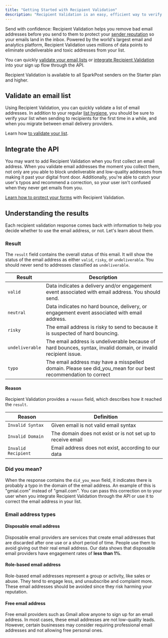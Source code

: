 ```yaml
---
title: "Getting Started with Recipient Validation"
description: "Recipient Validation is an easy, efficient way to verify that email addresses are valid before you send."
---
```


Send with confidence: Recipient Validation helps you remove bad email addresses before you send to them to protect your [sender reputation](https://www.sparkpost.com/email-deliverability-guide/sender-reputation/) so your emails land in the inbox. Powered by the world's largest email and analytics platform, Recipient Validation uses millions of data points to eliminate undeliverable and toxic addresses from your list.

You can quickly [validate your email lists](./validate-an-email-list/) or [integrate Recipient Validation](./integration-guide/) into your sign up flow through the API.

Recipient Validation is available to all SparkPost senders on the Starter plan and higher.

## Validate an email list

Using Recipient Validation, you can quickly validate a list of email addresses. In addition to your regular [list hygiene](https://www.sparkpost.com/blog/sending-email-to-inactive-users/), you should be sure to verify your list when sending to recipients for the first time in a while, and when you migrate between email delivery providers.

Learn how [to validate your list](./validate-an-email-list/).

## Integrate the API

You may want to add Recipient Validation when you first collect an email address. When you validate email addresses the moment you collect them, not only are you able to block undeliverable and low-quality addresses from making it past your digital front door. Additionally, you're able to catch your user's typos and recommend a correction, so your user isn't confused when they never get emails from you.

[Learn how to protect your forms](./integration-guide/) with Recipient Validation.

## Understanding the results

Each recipient validation response comes back with information to help you decide whether to use the email address, or not. Let's learn about them.

### Result

The `result` field contains the overall status of this email. It will show the status of the email address as either `valid`, `risky`, or `undeliverable`. You should never send to addresses classified as `undeliverable`.

| Result          | Description |
| --------------- | --------------- |
| `valid`         | Data indicates a delivery and/or engagement event associated with email address. You should send. |
| `neutral`       | Data indicates no hard bounce, delivery, or engagement event associated with email address. |
| `risky`         | The email address is risky to send to because it is suspected of hard bouncing. |
| `undeliverable` | The email address is undeliverable because of hard bounces, syntax, invalid domain, or invalid recipient issue. |
| `typo`          | The email address may have a misspelled domain. Please see did_you_mean for our best recommendation to correct |

#### Reason

Recipient Validation provides a `reason` field, which describes how it reached the `result`.

| Reason               | Definition |
|----------------------|---------------|
| `Invalid Syntax`       | Given email is not valid email syntax |
| `Invalid Domain`       | The domain does not exist or is not set up to receive email |
| `Invalid Recipient`    | Email address does not exist, according to our data |

### Did you mean?

When the response contains the `did_you_mean` field, it indicates there is probably a typo in the domain of the email address. An example of this is "gmial.com" instead of "gmail.com". You can pass this correction on to your user when you integrate Recipient Validation through the API or use it to correct the email address in your list.

### Email address types

#### Disposable email address

Disposable email providers are services that create email addresses that are discarded after one use or a short period of time. People use them to avoid giving out their real email address. Our data shows that disposable email providers have engagement rates of **less than 1%**.

#### Role-based email address

Role-based email addresses represent a group or activity, like sales or abuse. They tend to engage less, and unsubscribe and complaint more. These email addresses should be avoided since they risk harming your reputation.

#### Free email address

Free email providers such as Gmail allow anyone to sign up for an email address. In most cases, these email addresses are not low-quality leads. However, certain businesses may consider requiring professional email addresses and not allowing free personal ones.

